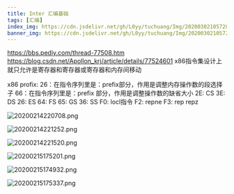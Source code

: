 ```yaml
---
title: Inter 汇编基础
tags: [汇编]
index_img: https://cdn.jsdelivr.net/gh/L0yy/tuchuang/Img/20200302105728.png
banner_img: https://cdn.jsdelivr.net/gh/L0yy/tuchuang/Img/20200302105728.png
---
```




https://bbs.pediy.com/thread-77508.htm
https://blog.csdn.net/Apollon_krj/article/details/77524601
x86指令集设计上就只允许是寄存器和寄存器或寄存器和内存间移动

x86 profix:
26：在指令序列里是：prefix部分，作用是调整内存操作数的段选择子
66：在指令序列里是：prefix 部分，作用是调整操作数的缺省大小
2E: CS
3E: DS
26: ES
64: FS
65: GS
36: SS
F0: locl指令
F2: repne
F3: rep repz


![20200214220708.png](https://cdn.jsdelivr.net/gh/L0yy/tuchuang/Img/20200214220708.png)

![20200214221252.png](https://cdn.jsdelivr.net/gh/L0yy/tuchuang/Img/20200214221252.png)

![20200214221520.png](https://cdn.jsdelivr.net/gh/L0yy/tuchuang/Img/20200214221520.png)

![20200215175201.png](https://cdn.jsdelivr.net/gh/L0yy/tuchuang/Img/20200215175201.png)

![20200215174932.png](https://cdn.jsdelivr.net/gh/L0yy/tuchuang/Img/20200215174932.png)

![20200215175337.png](https://cdn.jsdelivr.net/gh/L0yy/tuchuang/Img/20200215175337.png)
